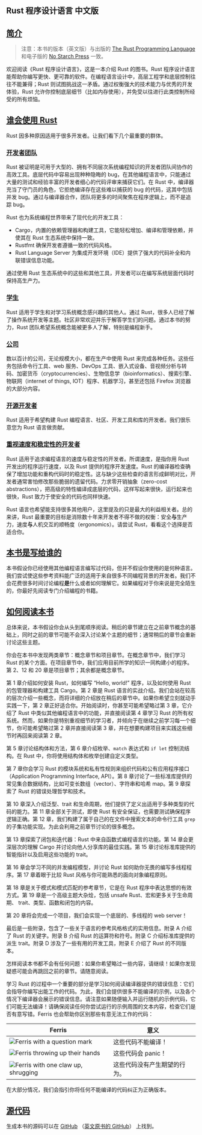 ## Rust 程序设计语言 中文版

## [简介](#简介)

> 注意：本书的版本（英文版）与出版的 [The Rust Programming Language](https://nostarch.com/rust) 和电子版的 [No Starch Press](https://nostarch.com/) 一致。

欢迎阅读《Rust 程序设计语言》，这是一本介绍 Rust 的图书。Rust 程序设计语言能帮助你编写更快、更可靠的软件。在编程语言设计中，高层工程学和底层控制往往不能兼得；Rust 则试图挑战这一矛盾。通过权衡强大的技术能力与优秀的开发体验，Rust 允许你控制底层细节（比如内存使用），并免受以往进行此类控制所经受的所有烦恼。

## [谁会使用 Rust](#谁会使用-rust)

Rust 因多种原因适用于很多开发者。让我们看下几个最重要的群体。

### [开发者团队](#开发者团队)

Rust 被证明是可用于大型的、拥有不同层次系统编程知识的开发者团队间协作的高效工具。底层代码中容易出现种种隐晦的 bug，在其他编程语言中，只能通过大量的测试和经验丰富的开发者细心的代码评审来捕获它们。在 Rust 中，编译器充当了守门员的角色，它拒绝编译存在这些难以捕获的 bug 的代码，这其中包括并发 bug。通过与编译器合作，团队将更多的时间聚焦在程序逻辑上，而不是追踪 bug。

Rust 也为系统编程世界带来了现代化的开发工具：

+   Cargo，内置的依赖管理器和构建工具，它能轻松增加、编译和管理依赖，并使其在 Rust 生态系统中保持一致。
+   Rustfmt 确保开发者遵循一致的代码风格。
+   Rust Language Server 为集成开发环境（IDE）提供了强大的代码补全和内联错误信息功能。

通过使用 Rust 生态系统中的这些和其他工具，开发者可以在编写系统层面代码时保持高生产力。

### [学生](#学生)

Rust 适用于学生和对学习系统概念感兴趣的其他人。通过 Rust，很多人已经了解了操作系统开发等主题。社区非常欢迎并乐于解答学生们的问题。通过本书的努力，Rust 团队希望系统概念能被更多人了解，特别是编程新手。

### [公司](#公司)

数以百计的公司，无论规模大小，都在生产中使用 Rust 来完成各种任务。这些任务包括命令行工具、web 服务、DevOps 工具、嵌入式设备、音视频分析与转码、加密货币（cryptocurrencies）、生物信息学（bioinformatics）、搜索引擎、物联网（internet of things, IOT）程序、机器学习，甚至还包括 Firefox 浏览器的大部分内容。

### [开源开发者](#开源开发者)

Rust 适用于希望构建 Rust 编程语言、社区、开发工具和库的开发者。我们很乐意您为 Rust 语言做贡献。

### [重视速度和稳定性的开发者](#重视速度和稳定性的开发者)

Rust 适用于追求编程语言的速度与稳定性的开发者。所谓速度，是指你用 Rust 开发出的程序运行速度，以及 Rust 提供的程序开发速度。Rust 的编译器检查确保了增加功能和重构代码时的稳定性。这与缺少这些检查的语言形成鲜明对比，开发者通常害怕修改那些脆弱的遗留代码。力求零开销抽象（zero-cost abstractions），把高级的特性编译成底层的代码，这样写起来很快，运行起来也很快，Rust 致力于使安全的代码也同样快速。

Rust 语言也希望能支持很多其他用户，这里提及的只是最大的利益相关者。总的来讲，Rust 最重要的目标是消除数十年来开发者不得不做的权衡：安全**与**生产力，速度**与**人机交互的顺畅度（ergonomics）。请尝试 Rust，看看这个选择是否适合你。

## [本书是写给谁的](#本书是写给谁的)

本书假设你已经使用其他编程语言编写过代码，但并不假设你使用的是何种语言。我们尝试使这些参考资料能广泛的适用于来自很多不同编程背景的开发者。我们不会花费很多时间讨论编程**是**什么或者如何理解它。如果编程对于你来说是完全陌生的，你最好先阅读专门介绍编程的书籍。

## [如何阅读本书](#如何阅读本书)

总体来说，本书假设你会从头到尾顺序阅读。稍后的章节建立在之前章节概念的基础上，同时之前的章节可能不会深入讨论某个主题的细节；通常稍后的章节会重新讨论这些主题。

你会在本书中发现两类章节：概念章节和项目章节。在概念章节中，我们学习 Rust 的某个方面。在项目章节中，我们应用目前所学的知识一同构建小的程序。第 2、12 和 20 章是项目章节；其余都是概念章节。

第 1 章介绍如何安装 Rust，如何编写 “Hello, world!” 程序，以及如何使用 Rust 的包管理器和构建工具 Cargo。第 2 章是 Rust 语言的实战介绍。我们会站在较高的层次介绍一些概念，而将详细的介绍放在稍后的章节中。如果你希望立刻就动手实践一下，第 2 章正好适合你。开始阅读时，你甚至可能希望略过第 3 章，它介绍了 Rust 中类似其他编程语言中的功能，并直接阅读第 4 章学习 Rust 的所有权系统。然而，如果你是特别重视细节的学习者，并倾向于在继续之前学习每一个细节，你可能希望略过第 2 章并直接阅读第 3 章，并在想要构建项目来实践这些细节时再回来阅读第 2 章。

第 5 章讨论结构体和方法，第 6 章介绍枚举、`match` 表达式和 `if let` 控制流结构。在 Rust 中，你将使用结构体和枚举创建自定义类型。

第 7 章你会学习 Rust 的模块系统和私有性规则来组织代码和公有应用程序接口（Application Programming Interface, API）。第 8 章讨论了一些标准库提供的常见集合数据结构，比如可变长数组（vector）、字符串和哈希 map。第 9 章探索了 Rust 的错误处理哲学和技术。

第 10 章深入介绍泛型、trait 和生命周期，他们提供了定义出适用于多种类型的代码的能力。第 11 章全部关于测试，即使 Rust 有安全保证，也需要测试确保程序逻辑正确。第 12 章，我们构建了属于自己的在文件中搜索文本的命令行工具 `grep` 的子集功能实现。为此会利用之前章节讨论的很多概念。

第 13 章探索了闭包和迭代器：Rust 中来自函数式编程语言的功能。第 14 章会更深层次的理解 Cargo 并讨论向他人分享库的最佳实践。第 15 章讨论标准库提供的智能指针以及启用这些功能的 trait。

第 16 章会学习不同的并发编程模型，并讨论 Rust 如何助你无畏的编写多线程程序。第 17 章着眼于比较 Rust 风格与你可能熟悉的面向对象编程原则。

第 18 章是关于模式和模式匹配的参考章节，它是在 Rust 程序中表达思想的有效方式。第 19 章是一个高级主题大杂烩，包括 unsafe Rust、宏和更多关于生命周期、 trait、类型、函数和闭包的内容。

第 20 章将会完成一个项目，我们会实现一个底层的、多线程的 web server！

最后是一些附录，包含了一些关于语言的参考风格格式的实用信息。附录 A 介绍了 Rust 的关键字。附录 B 介绍 Rust 的运算符和符号。附录 C 介绍标准库提供的派生 trait。附录 D 涉及了一些有用的开发工具，附录 E 介绍了 Rust 的不同版本。

怎样阅读本书都不会有任何问题：如果你希望略过一些内容，请继续！如果你发现疑惑可能会再跳回之前的章节。请随意阅读。

学习 Rust 的过程中一个重要的部分是学习如何阅读编译器提供的错误信息：它们会指导你编写出能工作的代码。为此，我们会提供很多不能编译的示例，以及各个情况下编译器会展示的错误信息。请注意如果随便输入并运行随机的示例代码，它们可能无法编译！请确保阅读任何你尝试运行的示例周围的文本内容，检查它们是否有意写错。Ferris 也会帮助你区别那些有意无法工作的代码：

| Ferris                                                       | 意义                         |
| ------------------------------------------------------------ | ---------------------------- |
| ![Ferris with a question mark](https://rustwiki.org/zh-CN/book/img/ferris/does_not_compile.svg) | 这些代码不能编译！           |
| ![Ferris throwing up their hands](https://rustwiki.org/zh-CN/book/img/ferris/panics.svg) | 这些代码会 panic！           |
| ![Ferris with one claw up, shrugging](https://rustwiki.org/zh-CN/book/img/ferris/not_desired_behavior.svg) | 这些代码没有产生期望的行为。 |

在大部分情况，我们会指引你将任何不能编译的代码纠正为正确版本。

## [源代码](#源代码)

生成本书的源码可以在 [GitHub](https://github.com/rust-lang-cn/book-cn/tree/master/src) （[英文原书的 GitHub](https://github.com/rust-lang/book/tree/main/src)） 上找到。

[](https://rustwiki.org/zh-CN/book/foreword.html "Previous chapter")[](https://rustwiki.org/zh-CN/book/ch01-00-getting-started.html "Next chapter")

[](https://rustwiki.org/zh-CN/book/foreword.html "Previous chapter")[](https://rustwiki.org/zh-CN/book/ch01-00-getting-started.html "Next chapter")